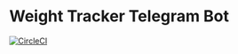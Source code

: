 # Weight Tracker Telegram Bot
[![CircleCI](https://circleci.com/gh/alexsumin/WeightTrackerBot.svg?style=svg)](https://circleci.com/gh/alexsumin/WeightTrackerBot)
